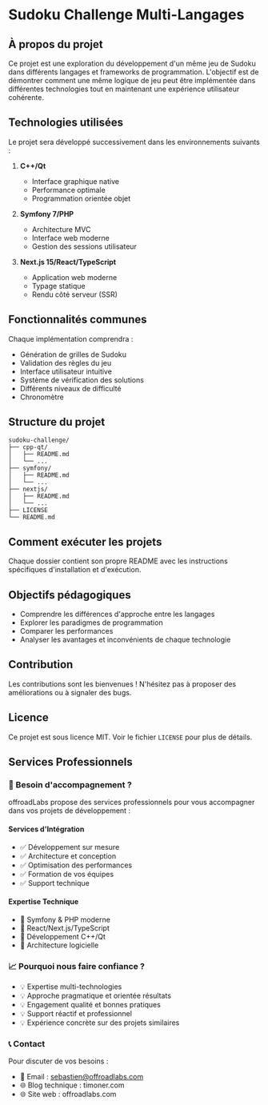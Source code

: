 # Sudoku Challenge Multi-Langages

## À propos du projet
Ce projet est une exploration du développement d'un même jeu de Sudoku dans différents langages et frameworks de programmation. L'objectif est de démontrer comment une même logique de jeu peut être implémentée dans différentes technologies tout en maintenant une expérience utilisateur cohérente.

## Technologies utilisées
Le projet sera développé successivement dans les environnements suivants :

1. **C++/Qt**
   - Interface graphique native
   - Performance optimale
   - Programmation orientée objet

2. **Symfony 7/PHP**
   - Architecture MVC
   - Interface web moderne
   - Gestion des sessions utilisateur

3. **Next.js 15/React/TypeScript**
   - Application web moderne
   - Typage statique
   - Rendu côté serveur (SSR)

## Fonctionnalités communes
Chaque implémentation comprendra :
- Génération de grilles de Sudoku
- Validation des règles du jeu
- Interface utilisateur intuitive
- Système de vérification des solutions
- Différents niveaux de difficulté
- Chronomètre

## Structure du projet 
```
sudoku-challenge/
├── cpp-qt/
│   ├── README.md
│   └── ...
├── symfony/
│   ├── README.md
│   └── ...
├── nextjs/
│   ├── README.md
│   └── ...
├── LICENSE
└── README.md
```

## Comment exécuter les projets
Chaque dossier contient son propre README avec les instructions spécifiques d'installation et d'exécution.

## Objectifs pédagogiques
- Comprendre les différences d'approche entre les langages
- Explorer les paradigmes de programmation
- Comparer les performances
- Analyser les avantages et inconvénients de chaque technologie

## Contribution
Les contributions sont les bienvenues ! N'hésitez pas à proposer des améliorations ou à signaler des bugs.

## Licence
Ce projet est sous licence MIT. Voir le fichier `LICENSE` pour plus de détails.

## Services Professionnels

### 🚀 Besoin d'accompagnement ?

offroadLabs propose des services professionnels pour vous accompagner dans vos projets de développement :

#### Services d'Intégration
* ✅ Développement sur mesure
* ✅ Architecture et conception
* ✅ Optimisation des performances
* ✅ Formation de vos équipes
* ✅ Support technique

#### Expertise Technique
* 🔧 Symfony & PHP moderne
* 🔧 React/Next.js/TypeScript
* 🔧 Développement C++/Qt
* 🔧 Architecture logicielle

### 📈 Pourquoi nous faire confiance ?
* 💡 Expertise multi-technologies
* 💡 Approche pragmatique et orientée résultats
* 💡 Engagement qualité et bonnes pratiques
* 💡 Support réactif et professionnel
* 💡 Expérience concrète sur des projets similaires

### 📞 Contact

Pour discuter de vos besoins :
* 📧 Email : sebastien@offroadlabs.com
* 🌐 Blog technique : timoner.com
* 🌐 Site web : offroadlabs.com

